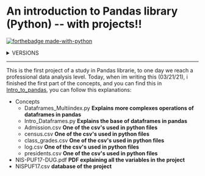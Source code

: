 # An introduction to Pandas library (Python) -- with projects!! 

[![forthebadge made-with-python](http://ForTheBadge.com/images/badges/made-with-python.svg)](https://www.python.org/)

<details><summary>VERSIONS</summary>
<p>

```python
import pandas as pd
print(pd.__version__) #To see what is your version in Python
```
#### PYTHON : 3.9.2
#### PANDAS : 1.2.1
</p>
</details>

<hr>

This is the first project of a study in Pandas librarie, to one day we reach a professional data analysis level. Today, when im writing this (03/21/21), i finished the first part of the concepts, and you can find this in [Intro_to_pandas](https://github.com/greatti/Imunization/tree/main/Concepts), you can follow this explanations: 


+ Concepts
  - Dataframes_Multiindex.py **Explains more complexes operations of dataframes in pandas**
  - Intro_Dataframes.py **Explains the base of dataframes in pandas**
  - Admission.csv **One of the csv's used in python files**
  - census.csv **One of the csv's used in python files**
  - class_grades.csv **One of the csv's used in python files**
  - log.csv **One of the csv's used in python files**
  - presidents.csv **One of the csv's used in python files**
+ NIS-PUF17-DUG.pdf **PDF explaining all the variables in the project**
+ NISPUF17.csv **database of the project**


